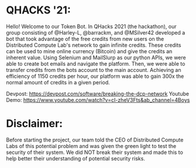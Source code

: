 # QHACKS '21:
Hello! Welcome to our Token Bot. In QHacks 2021 (the hackathon), our group consisting of @Harley-L, @barrackm, and 
@MSilver42 developed a bot that took advantage of the free credits from new users on the Distributed Compute Lab's 
network to gain infinite credits. These credits can be used to mine online currency (Bitcoin) and give the credits an 
inherent value. Using Selenium and MailSlurp as our python APIs, we were able to create bot emails and navigate the
platform. Then, we were able to transfer credits from the bots account to the main account. Achieving an efficiency of 
1150 credits per hour, our platform was able to gain 300x the normal amount of credits in a given period.

Devpost: https://devpost.com/software/breaking-the-dcp-network
Youtube Demo: https://www.youtube.com/watch?v=cI-zheV3Fts&ab_channel=4Boys

# Disclaimer: 
Before starting the project, our team told the CEO of Distributed Compute Labs of this potential problem and was given
the green light to test the security of their system. We did NOT break their system and made this to help better their
understanding of potential security risks.
